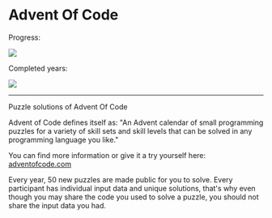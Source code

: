 # Advent Of Code

Progress:<br/>

![](https://img.shields.io/badge/Total%20⭐-194-yellow)

Completed years:

![](https://img.shields.io/badge/2015%20⭐-50-yellow)

<hr/>

Puzzle solutions of Advent Of Code

Advent of Code defines itself as: "An Advent calendar of small programming puzzles for a variety of skill sets and skill levels that can be solved in any programming language you like."

You can find more information or give it a try yourself here: <a href="https://adventofcode.com/">adventofcode.com</a>

Every year, 50 new puzzles are made public for you to solve. Every participant has individual input data and unique solutions, that's why even though you may share the code you used to solve a puzzle, you should not share the input data you had. 


